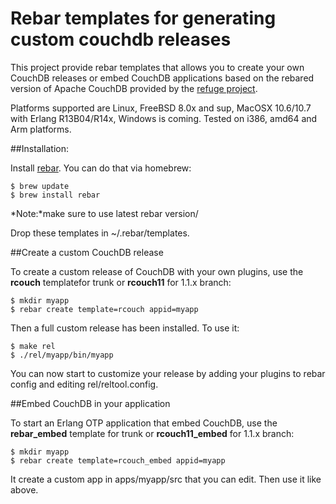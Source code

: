 # Rebar templates for generating custom couchdb releases 

This project provide rebar templates that allows you to create your own
CouchDB releases or embed CouchDB applications based on the rebared
version of Apache CouchDB provided by the [refuge
project](http://refuge.io). 

Platforms supported are Linux, FreeBSD 8.0x and sup, MacOSX 10.6/10.7
with Erlang R13B04/R14x, Windows is coming. Tested on i386, amd64 and
Arm platforms.

##Installation:

Install [rebar](https://github.com/basho/rebar). You can do that via
homebrew:

    $ brew update
    $ brew install rebar

*Note:*make sure to use latest rebar version/

Drop these templates in ~/.rebar/templates.

    
##Create a custom CouchDB release

To create a custom release of CouchDB with your own plugins, use the
**rcouch** templatefor trunk or **rcouch11** for 1.1.x branch:

    $ mkdir myapp
    $ rebar create template=rcouch appid=myapp


Then a full custom release has been installed. To use it:


    $ make rel
    $ ./rel/myapp/bin/myapp

You can now start to customize your release by adding your plugins to
rebar config and editing rel/reltool.config.

##Embed CouchDB in your application

To start an Erlang OTP application that embed CouchDB, use the
**rebar_embed** template for trunk or **rcouch11_embed** for 1.1.x
branch:

    $ mkdir myapp
    $ rebar create template=rcouch_embed appid=myapp

It create a custom app in apps/myapp/src that you can edit. Then use it
like above.
